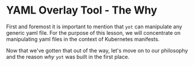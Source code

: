 # YAML Overlay Tool - The Why

First and foremost it is important to mention that `yot` can manipulate any generic yaml file.  For the purpose of this lesson, we will concentrate on manipulating yaml files in the context of Kubernetes manifests.

Now that we've gotten that out of the way, let's move on to our philosophy and the reason *why* `yot` was built in the first place.
